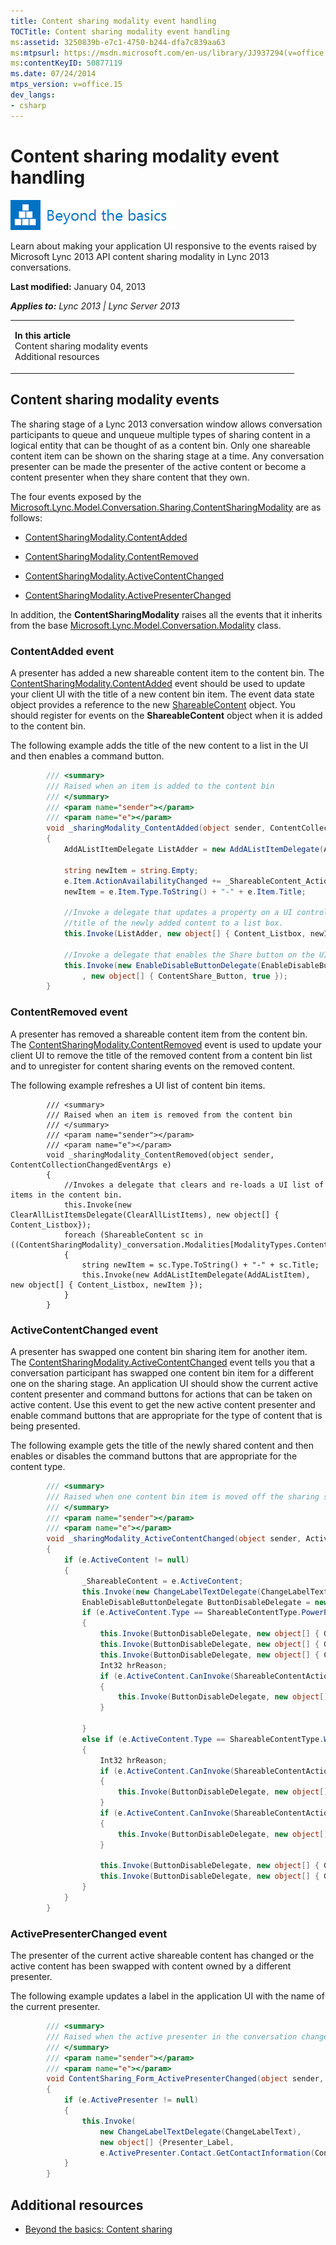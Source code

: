 ```yaml
---
title: Content sharing modality event handling
TOCTitle: Content sharing modality event handling
ms:assetid: 3250839b-e7c1-4750-b244-dfa7c839aa63
ms:mtpsurl: https://msdn.microsoft.com/en-us/library/JJ937294(v=office.15)
ms:contentKeyID: 50877119
ms.date: 07/24/2014
mtps_version: v=office.15
dev_langs:
- csharp
---
```


# Content sharing modality event handling

![Beyond the basics topic](images/JJ937254.mod_icon_beyondbasics_long(Office.15).png "Beyond the basics topic")

Learn about making your application UI responsive to the events raised by Microsoft Lync 2013 API content sharing modality in Lync 2013 conversations.

**Last modified:** January 04, 2013

***Applies to:** Lync 2013 | Lync Server 2013*

<table>
<colgroup>
<col style="width: 50%" />
<col style="width: 50%" />
</colgroup>
<tbody>
<tr class="odd">
<td><p><strong>In this article</strong><br />
Content sharing modality events<br />
Additional resources</p></td>
<td><p></p></td>
</tr>
</tbody>
</table>

## Content sharing modality events

The sharing stage of a Lync 2013 conversation window allows conversation participants to queue and unqueue multiple types of sharing content in a logical entity that can be thought of as a content bin. Only one shareable content item can be shown on the sharing stage at a time. Any conversation presenter can be made the presenter of the active content or become a content presenter when they share content that they own.

The four events exposed by the [Microsoft.Lync.Model.Conversation.Sharing.ContentSharingModality](https://msdn.microsoft.com/en-us/library/jj266998\(v=office.15\)) are as follows:

  - [ContentSharingModality.ContentAdded](https://msdn.microsoft.com/en-us/library/jj293541\(v=office.15\))

  - [ContentSharingModality.ContentRemoved](https://msdn.microsoft.com/en-us/library/jj293209\(v=office.15\))

  - [ContentSharingModality.ActiveContentChanged](https://msdn.microsoft.com/en-us/library/jj278043\(v=office.15\))

  - [ContentSharingModality.ActivePresenterChanged](https://msdn.microsoft.com/en-us/library/jj266964\(v=office.15\))

In addition, the **ContentSharingModality** raises all the events that it inherits from the base [Microsoft.Lync.Model.Conversation.Modality](https://msdn.microsoft.com/en-us/library/jj274796\(v=office.15\)) class.

### ContentAdded event

A presenter has added a new shareable content item to the content bin. The [ContentSharingModality.ContentAdded](https://msdn.microsoft.com/en-us/library/jj293541\(v=office.15\)) event should be used to update your client UI with the title of a new content bin item. The event data state object provides a reference to the new [ShareableContent](https://msdn.microsoft.com/en-us/library/jj277217\(v=office.15\)) object. You should register for events on the **ShareableContent** object when it is added to the content bin.

The following example adds the title of the new content to a list in the UI and then enables a command button.

``` csharp
        /// <summary>
        /// Raised when an item is added to the content bin
        /// </summary>
        /// <param name="sender"></param>
        /// <param name="e"></param>
        void _sharingModality_ContentAdded(object sender, ContentCollectionChangedEventArgs e)
        {
            AddAListItemDelegate ListAdder = new AddAListItemDelegate(AddAListItem);

            string newItem = string.Empty;
            e.Item.ActionAvailabilityChanged += _ShareableContent_ActionAvailabilityChanged;
            newItem = e.Item.Type.ToString() + "-" + e.Item.Title;

            //Invoke a delegate that updates a property on a UI control by adding the
            //title of the newly added content to a list box.
            this.Invoke(ListAdder, new object[] { Content_Listbox, newItem });

            //Invoke a delegate that enables the Share button on the UI
            this.Invoke(new EnableDisableButtonDelegate(EnableDisableButton)
                , new object[] { ContentShare_Button, true });
        }
```

### ContentRemoved event

A presenter has removed a shareable content item from the content bin. The [ContentSharingModality.ContentRemoved](https://msdn.microsoft.com/en-us/library/jj293209\(v=office.15\)) event is used to update your client UI to remove the title of the removed content from a content bin list and to unregister for content sharing events on the removed content.

The following example refreshes a UI list of content bin items.

``` 
        /// <summary>
        /// Raised when an item is removed from the content bin
        /// </summary>
        /// <param name="sender"></param>
        /// <param name="e"></param>
        void _sharingModality_ContentRemoved(object sender, ContentCollectionChangedEventArgs e)
        {
            //Invokes a delegate that clears and re-loads a UI list of items in the content bin.
            this.Invoke(new ClearAllListItemsDelegate(ClearAllListItems), new object[] { Content_Listbox});
            foreach (ShareableContent sc in ((ContentSharingModality)_conversation.Modalities[ModalityTypes.ContentSharing]).ContentCollection)
            {
                string newItem = sc.Type.ToString() + "-" + sc.Title;
                this.Invoke(new AddAListItemDelegate(AddAListItem), new object[] { Content_Listbox, newItem });
            }
        }
```

### ActiveContentChanged event

A presenter has swapped one content bin sharing item for another item. The [ContentSharingModality.ActiveContentChanged](https://msdn.microsoft.com/en-us/library/jj278043\(v=office.15\)) event tells you that a conversation participant has swapped one content bin item for a different one on the sharing stage. An application UI should show the current active content presenter and command buttons for actions that can be taken on active content. Use this event to get the new active content presenter and enable command buttons that are appropriate for the type of content that is being presented.

The following example gets the title of the newly shared content and then enables or disables the command buttons that are appropriate for the content type.

``` csharp
        /// <summary>
        /// Raised when one content bin item is moved off the sharing stage and is replaced by another
        /// </summary>
        /// <param name="sender"></param>
        /// <param name="e"></param>
        void _sharingModality_ActiveContentChanged(object sender, ActiveContentChangedEventArgs e)
        {
            if (e.ActiveContent != null)
            {
                _ShareableContent = e.ActiveContent;
                this.Invoke(new ChangeLabelTextDelegate(ChangeLabelText), new object[] { ActiveContent_Label, e.ActiveContent.Title });
                EnableDisableButtonDelegate ButtonDisableDelegate = new EnableDisableButtonDelegate(EnableDisableButton);
                if (e.ActiveContent.Type == ShareableContentType.PowerPoint)
                {
                    this.Invoke(ButtonDisableDelegate, new object[] { GoBack_Button, true });
                    this.Invoke(ButtonDisableDelegate, new object[] { GoForward_Button, true });
                    this.Invoke(ButtonDisableDelegate, new object[] { ClearAnnotations_Button, false });
                    Int32 hrReason;
                    if (e.ActiveContent.CanInvoke(ShareableContentAction.ClearAllAnnotations, out hrReason))
                    {
                        this.Invoke(ButtonDisableDelegate, new object[] { ClearAnnotations_Button, true });
                    }

                }
                else if (e.ActiveContent.Type == ShareableContentType.Whiteboard)
                {
                    Int32 hrReason;
                    if (e.ActiveContent.CanInvoke(ShareableContentAction.ClearAllAnnotations, out hrReason))
                    {
                        this.Invoke(ButtonDisableDelegate, new object[] { ClearAnnotations_Button, true });
                    }
                    if (e.ActiveContent.CanInvoke(ShareableContentAction.SaveAnnotation, out hrReason))
                    {
                        this.Invoke(ButtonDisableDelegate, new object[] { SaveAnnotations_Button, true });
                    }

                    this.Invoke(ButtonDisableDelegate, new object[] { GoBack_Button, false });
                    this.Invoke(ButtonDisableDelegate, new object[] { GoForward_Button, false });
                }
            }
        }
```

### ActivePresenterChanged event

The presenter of the current active shareable content has changed or the active content has been swapped with content owned by a different presenter.

The following example updates a label in the application UI with the name of the current presenter.

``` csharp
        /// <summary>
        /// Raised when the active presenter in the conversation changes
        /// </summary>
        /// <param name="sender"></param>
        /// <param name="e"></param>
        void ContentSharing_Form_ActivePresenterChanged(object sender, ActivePresenterChangedEventArgs e)
        {
            if (e.ActivePresenter != null)
            {
                this.Invoke(
                    new ChangeLabelTextDelegate(ChangeLabelText),
                    new object[] {Presenter_Label, 
                    e.ActivePresenter.Contact.GetContactInformation(ContactInformationType.DisplayName).ToString()});
            }
        }
```

## Additional resources

  - [Beyond the basics: Content sharing](beyond-the-basics-content-sharing.md)

